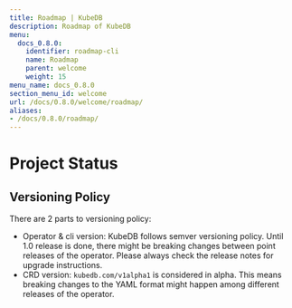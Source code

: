 ```yaml
---
title: Roadmap | KubeDB
description: Roadmap of KubeDB
menu:
  docs_0.8.0:
    identifier: roadmap-cli
    name: Roadmap
    parent: welcome
    weight: 15
menu_name: docs_0.8.0
section_menu_id: welcome
url: /docs/0.8.0/welcome/roadmap/
aliases:
- /docs/0.8.0/roadmap/
---
```


# Project Status

## Versioning Policy

There are 2 parts to versioning policy:

 - Operator & cli version: KubeDB follows semver versioning policy. Until 1.0 release is done, there might be breaking changes between point releases of the operator. Please always check the release notes for upgrade instructions.
 - CRD version: `kubedb.com/v1alpha1` is considered in alpha. This means breaking changes to the YAML format might happen among different releases of the operator.
